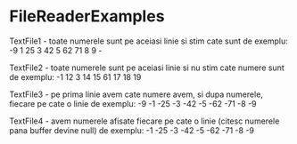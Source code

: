 # FileReaderExamples
TextFile1 - toate numerele sunt pe aceiasi linie si  stim cate sunt 
de exemplu: 
-9 1 25 3 42 5 62 71 8 9 - 

TextFile2 - toate numerele sunt pe aceiasi linie si nu stim cate numere sunt 
de exemplu: 
-1 12 3 14 15 61 17 18 19

TextFile3 - pe prima linie avem cate numere avem, si dupa numerele, fiecare pe cate o linie
de exemplu: 
-9
-1 
-25 
-3 
-42
-5 
-62 
-71 
-8 
-9


TextFile4 - avem numerele afisate fiecare pe cate o linie (citesc numerele pana buffer devine null)
de exemplu: 
-1 
-25 
-3 
-42
-5 
-62 
-71 
-8 
-9
